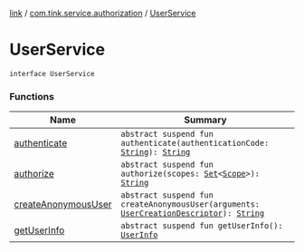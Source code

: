 [link](../../index.md) / [com.tink.service.authorization](../index.md) / [UserService](./index.md)

# UserService

`interface UserService`

### Functions

| Name | Summary |
|---|---|
| [authenticate](authenticate.md) | `abstract suspend fun authenticate(authenticationCode: `[`String`](https://kotlinlang.org/api/latest/jvm/stdlib/kotlin/-string/index.html)`): `[`String`](https://kotlinlang.org/api/latest/jvm/stdlib/kotlin/-string/index.html) |
| [authorize](authorize.md) | `abstract suspend fun authorize(scopes: `[`Set`](https://kotlinlang.org/api/latest/jvm/stdlib/kotlin.collections/-set/index.html)`<`[`Scope`](../../com.tink.model.user/-scope/index.md)`>): `[`String`](https://kotlinlang.org/api/latest/jvm/stdlib/kotlin/-string/index.html) |
| [createAnonymousUser](create-anonymous-user.md) | `abstract suspend fun createAnonymousUser(arguments: `[`UserCreationDescriptor`](../-user-creation-descriptor/index.md)`): `[`String`](https://kotlinlang.org/api/latest/jvm/stdlib/kotlin/-string/index.html) |
| [getUserInfo](get-user-info.md) | `abstract suspend fun getUserInfo(): `[`UserInfo`](../../com.tink.model.user/-user-info/index.md) |
